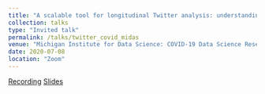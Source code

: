 ```yaml
---
title: "A scalable tool for longitudinal Twitter analysis: understanding the impact of COVID-19 on public discourse"
collection: talks
type: "Invited talk"
permalink: /talks/twitter_covid_midas
venue: "Michigan Institute for Data Science: COVID-19 Data Science Research Special Webinar Series"
date: 2020-07-08
location: "Zoom"
---
```


[Recording](https://www.youtube.com/watch?v=ZD7SDRhzD1M&feature=youtu.be)
[Slides](https://ywa136.github.io/files/twitter_covid_present_midas.pdf)
